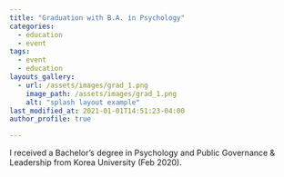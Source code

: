 ```yaml
---
title: "Graduation with B.A. in Psychology"
categories:
  - education
  - event
tags:
  - event
  - education
layouts_gallery:
  - url: /assets/images/grad_1.png
    image_path: /assets/images/grad_1.png
    alt: "splash layout example"
last_modified_at: 2021-01-01T14:51:23-04:00
author_profile: true

---
```


I received a Bachelor’s degree in Psychology and Public Governance & Leadership from Korea University (Feb 2020).  
